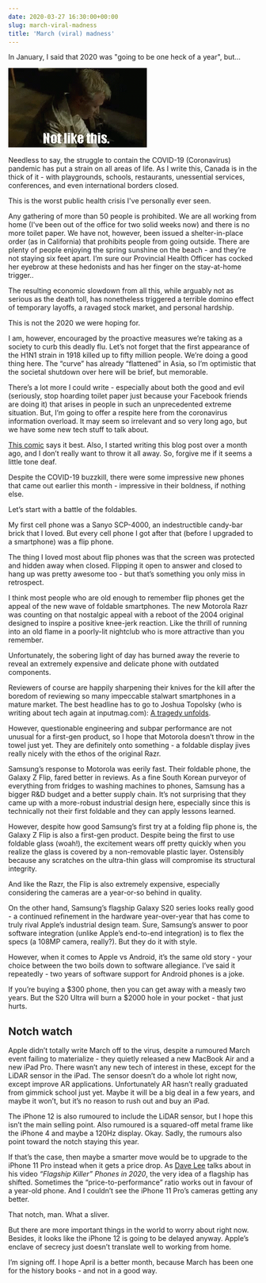 ```yaml
---
date: 2020-03-27 16:30:00+00:00
slug: march-viral-madness
title: 'March (viral) madness'
---
```


In January, I said that 2020 was "going to be one heck of a year", but…

![notlikethis](/images/tenor.gif)

Needless to say, the struggle to contain the COVID-19 (Coronavirus) pandemic has put a strain on all areas of life. As I write this, Canada is in the thick of it - with playgrounds, schools, restaurants, unessential services, conferences, and even international borders closed.

This is the worst public health crisis I've personally ever seen.

Any gathering of more than 50 people is prohibited. We are all working from home (I've been out of the office for two solid weeks now) and there is no more toilet paper. We have not, however, been issued a shelter-in-place order (as in California) that prohibits people from going outside. There are plenty of people enjoying the spring sunshine on the beach - and they’re not staying six feet apart. I’m sure our Provincial Health Officer has cocked her eyebrow at these hedonists and has her finger on the stay-at-home trigger.. 

The resulting economic slowdown from all this, while arguably not as serious as the death toll, has nonetheless triggered a terrible domino effect of temporary layoffs, a ravaged stock market, and personal hardship.

This is not the 2020 we were hoping for.

I am, however, encouraged by the proactive measures we’re taking as a society to curb this deadly flu. Let’s not forget that the first appearance of the H1N1 strain in 1918 killed up to fifty million people. We’re doing a good thing here. The “curve” has already “flattened” in Asia, so I’m optimistic that the societal shutdown over here will be brief, but memorable.

<!--more-->

There’s a lot more I could write - especially about both the good and evil (seriously, stop hoarding toilet paper just because your Facebook friends are doing it) that arises in people in such an unprecedented extreme situation. But, I’m going to offer a respite here from the coronavirus information overload. It may seem so irrelevant and so very long ago, but we have some new tech stuff to talk about.

[This comic](http://geekculture.com/joyoftech/joyarchives/2692.html) says it best. Also, I started writing this blog post over a month ago, and I don’t really want to throw it all away. So, forgive me if it seems a little tone deaf.

Despite the COVID-19 buzzkill, there were some impressive new phones that came out earlier this month - impressive in their boldness, if nothing else.

Let’s start with a battle of the foldables.

My first cell phone was a Sanyo SCP-4000, an indestructible candy-bar brick that I loved. But every cell phone I got after that (before I upgraded to a smartphone) was a flip phone.

The thing I loved most about flip phones was that the screen was protected and hidden away when closed. Flipping it open to answer and closed to hang up was pretty awesome too - but that’s something you only miss in retrospect.

I think most people who are old enough to remember flip phones get the appeal of the new wave of foldable smartphones. The new Motorola Razr was counting on that nostalgic appeal with a reboot of the 2004 original designed to inspire a positive knee-jerk reaction. Like the thrill of running into an old flame in a poorly-lit nightclub who is more attractive than you remember.

Unfortunately, the sobering light of day has burned away the reverie to reveal an extremely expensive and delicate phone with outdated components.

Reviewers of course are happily sharpening their knives for the kill after the boredom of reviewing so many impeccable stalwart smartphones in a mature market. The best headline has to go to Joshua Topolsky (who is writing about tech again at inputmag.com): [A tragedy unfolds](https://www.inputmag.com/reviews/motorola-razr-review-a-tragedy-unfolds).

However, questionable engineering and subpar performance are not unusual for a first-gen product, so I hope that Motorola doesn’t throw in the towel just yet. They are definitely onto something - a foldable display jives really nicely with the ethos of the original Razr.

Samsung’s response to Motorola was eerily fast. Their foldable phone, the Galaxy Z Flip, fared better in reviews. As a fine South Korean purveyor of everything from fridges to washing machines to phones, Samsung has a bigger R&D budget and a better supply chain. It’s not surprising that they came up with a more-robust industrial design here, especially since this is technically not their first foldable and they can apply lessons learned.

However, despite how good Samsung’s first try at a folding flip phone is, the Galaxy Z Flip is also a first-gen product. Despite being the first to use foldable glass (woah!), the excitement wears off pretty quickly when you realize the glass is covered by a non-removable plastic layer. Ostensibly because any scratches on the ultra-thin glass will compromise its structural integrity.

And like the Razr, the Flip is also extremely expensive, especially considering the cameras are a year-or-so behind in quality.

On the other hand, Samsung’s flagship Galaxy S20 series looks really good - a continued refinement in the hardware year-over-year that has come to truly rival Apple’s industrial design team. Sure, Samsung’s answer to poor software integration (unlike Apple’s end-to-end integration) is to flex the specs (a 108MP camera, really?). But they do it with style.

However, when it comes to Apple vs Android, it’s the same old story - your choice between the two boils down to software allegiance. I’ve said it repeatedly - two years of software support for Android phones is a joke.

If you’re buying a $300 phone, then you can get away with a measly two years. But the S20 Ultra will burn a $2000 hole in your pocket - that just hurts.

## Notch watch

Apple didn’t totally write March off to the virus, despite a rumoured March event failing to materialize - they quietly released a new MacBook Air and a new iPad Pro. There wasn’t any new tech of interest in these, except for the LiDAR sensor in the iPad. The sensor doesn’t do a whole lot right now, except improve AR applications. Unfortunately AR hasn’t really graduated from gimmick school just yet. Maybe it will be a big deal in a few years, and maybe it won’t, but it’s no reason to rush out and buy an iPad.

The iPhone 12 is also rumoured to include the LiDAR sensor, but I hope this isn’t the main selling point. Also rumoured is a squared-off metal frame like the iPhone 4 and maybe a 120Hz display. Okay. Sadly, the rumours also point toward the notch staying this year.

If that’s the case, then maybe a smarter move would be to upgrade to the iPhone 11 Pro instead when it gets a price drop. As [Dave Lee](https://youtu.be/tFsLpLOEUIk) talks about in his video *“Flagship Killer” Phones in 2020*, the very idea of a flagship has shifted. Sometimes the “price-to-performance” ratio works out in favour of a year-old phone. And I couldn’t see the iPhone 11 Pro’s cameras getting any better.

That notch, man. What a sliver.

But there are more important things in the world to worry about right now. Besides, it looks like the iPhone 12 is going to be delayed anyway. Apple’s enclave of secrecy just doesn’t translate well to working from home.

I’m signing off. I hope April is a better month, because March has been one for the history books - and not in a good way.
